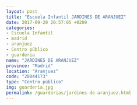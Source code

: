 ```yaml
---
layout: post
title: "Escuela Infantil JARDINES DE ARANJUEZ"
date: 2017-09-20 20:57:05 +0200
categories:
- Escuela Infantil
- madrid
- aranjuez
- Centro público
- guarderia
name: "JARDINES DE ARANJUEZ"
province: "Madrid"
location: "Aranjuez"
code: "28044173"
type: "Centro público"
img: guarderia.jpg
permalink: /guarderias/jardines-de-aranjuez.html
---
```

